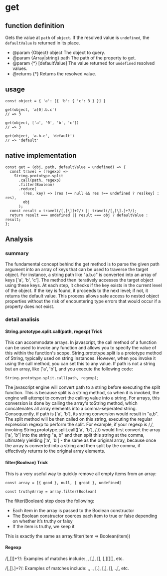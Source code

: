 # get

## function definition

Gets the value at `path` of `object`. If the resolved value is `undefined`, the `defaultValue` is returned in its place.

- @param {Object} object The object to query.
- @param {Array|string} path The path of the property to get.
- @param {\*} [defaultValue] The value returned for `undefined` resolved values.
- @returns {\*} Returns the resolved value.

## usage

```
const object = { 'a': [{ 'b': { 'c': 3 } }] }

get(object, 'a[0].b.c')
// => 3

get(object, ['a', '0', 'b', 'c'])
// => 3

get(object, 'a.b.c', 'default')
// => 'default'
```

## native implementation

```
const get = (obj, path, defaultValue = undefined) => {
  const travel = (regexp) =>
    String.prototype.split
      .call(path, regexp)
      .filter(Boolean)
      .reduce(
        (res, key) => (res !== null && res !== undefined ? res[key] : res),
        obj
      );
  const result = travel(/[,[\]]+?/) || travel(/[,[\].]+?/);
  return result === undefined || result === obj ? defaultValue : result;
};
```

## Analysis

### summary

The fundamental concept behind the get method is to parse the given path argument into an array of keys that can be used to traverse the target object. For instance, a string path like "a.b.c" is converted into an array of keys ['a', 'b', 'c']. The method then iteratively accesses the target object using these keys. At each step, it checks if the key exists in the current level of the object. If the key is found, it proceeds to the next level; if not, it returns the default value. This process allows safe access to nested object properties without the risk of encountering type errors that would occur if a property does not exist.

### detail analisis

#### String.prototype.split.call(path, regexp) Trick

This can accommodate arrays.
In javascript, the call method of a function can be used to invoke any function and allows you to specify the value of this within the function's scope. String.prototype.split is a prototype method of String, typically used on string instances. However, when you invoke it using the call method, you can set this to any value.
If path is not a string but an array, like ['a', 'b'], and you execute the following code:

```
String.prototype.split.call(path, regexp);
```

The javascript engine will convert path to a string before executing the split function. This is because split is a string method, so when it is invoked, the engine will attempt to convert the calling value into a string. For arrays, this conversion is done by calling the array's toString method, which concatenates all array elements into a comma-seperated string.
Consequently, if path is ['a', 'b'], its string conversion would result in "a,b". The split method will be then called on this string, executing the regular expression regexp to perform the split.
For example, if your regexp is /,/, invoking String.prototype.split.call(['a', 'b'], /,/) would first convert the array ['a', 'b'] into the string "a, b" and then split this string at the comma, ultimately yielding ['a', 'b'] - the same as the original array, because once the array is converted into a string and then split by the comma, if effectively returns to the original array elements.

#### filter(Boolean) Trick

This is a very useful way to quickly remove all empty items from an array:

```
const array = [{ good }, null, { great }, undefined]

const truthyArray = array.filter(Boolean)
```

The filter(Boolean) step does the following:

- Each item in the array is passed to the Boolean constructor
- The Boolean constructor coerces each item to true or false depending on whether it’s truthy or falsy
- If the item is truthy, we keep it

This is exactly the same as array.filter(item => Boolean(item))

#### Regexp

/[,[\]]+?/:
Examples of matches include: ,, [,], [], [,][][], etc.

/[,[\].]+?/:
Examples of matches include: ,, ., [.], [,], [], .,[, etc.
